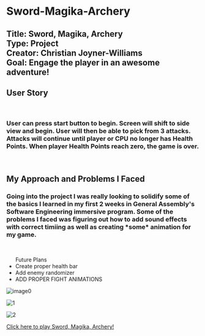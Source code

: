 # Sword-Magika-Archery

<h2>Title: Sword, Magika, Archery <br>
Type: Project <br>
Creator: Christian Joyner-Williams <br>
Goal: Engage the player in an awesome adventure! <br>

<h2>User Story</h2> <br>
<h3>User can press start button to begin. Screen will shift to side view and begin. User will then be able to pick from 3 attacks. Attacks will continue until player or CPU no longer has Health Points. When player Health Points reach zero, the game is over.</h3> <br>
<h2>My Approach and Problems I Faced</h2>
<h3>Going into the project I was really looking to solidify some of the basics I learned in my first 2 weeks in General Assembly's Software Engineering immersive program. Some of the problems I faced was figuring out how to add sound effects with correct timiing as well as creating *some* animation for my game.</h3> <br>
<ul>Future Plans
  <li>Create proper health bar</li>
  <li>Add enemy randomizer</li>
  <li>ADD PROPER FIGHT ANIMATIONS</li>
</ul>


![image0](https://user-images.githubusercontent.com/66435399/87959661-d6fccf00-ca78-11ea-8cd9-59409c05d663.jpeg)

![1](https://user-images.githubusercontent.com/66435399/87957458-e9293e00-ca75-11ea-933e-4b870725d736.png)

![2](https://user-images.githubusercontent.com/66435399/87957478-efb7b580-ca75-11ea-9093-3043c5fcf13b.png)



<a href="https://cjoynerw.github.io/Sword-Magika-Archery/">Click here to play Sword, Magika, Archery!</a>
